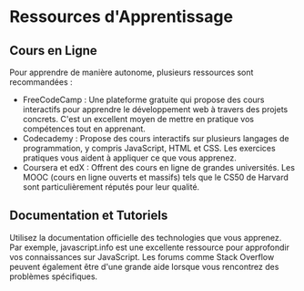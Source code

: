 # Ressources d'Apprentissage

## Cours en Ligne

Pour apprendre de manière autonome, plusieurs ressources sont recommandées :

- FreeCodeCamp : Une plateforme gratuite qui propose des cours interactifs pour apprendre le développement web à travers des projets concrets. C'est un excellent moyen de mettre en pratique vos compétences tout en apprenant.
- Codecademy : Propose des cours interactifs sur plusieurs langages de programmation, y compris JavaScript, HTML et CSS. Les exercices pratiques vous aident à appliquer ce que vous apprenez.
- Coursera et edX : Offrent des cours en ligne de grandes universités. Les MOOC (cours en ligne ouverts et massifs) tels que le CS50 de Harvard sont particulièrement réputés pour leur qualité.

## Documentation et Tutoriels

Utilisez la documentation officielle des technologies que vous apprenez. Par exemple, javascript.info est une excellente ressource pour approfondir vos connaissances sur JavaScript. Les forums comme Stack Overflow peuvent également être d'une grande aide lorsque vous rencontrez des problèmes spécifiques.